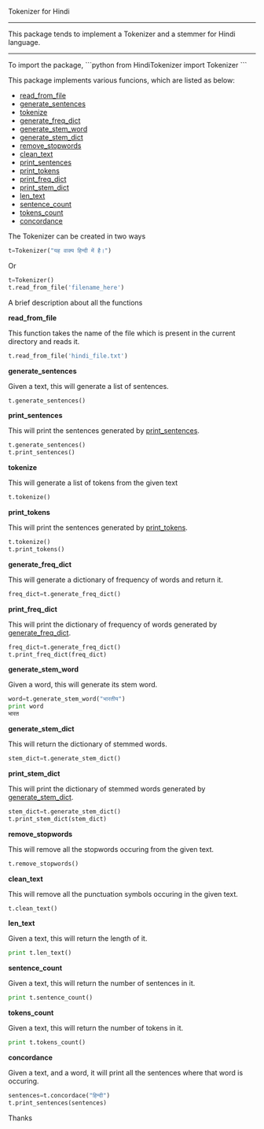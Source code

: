 Tokenizer for Hindi
<hr>
This package tends to implement a Tokenizer and a stemmer for Hindi language.
<hr>
To import the package,
```python
from HindiTokenizer import Tokenizer
```

This package implements various funcions, which are listed as below:

* [read_from_file](#readfromfile)
* [generate_sentences](#gensen)
* [tokenize](#tokenize)
* [generate_freq_dict](#genfreq)
* [generate_stem_word](#genstem)
* [generate_stem_dict](#genstemdict)
* [remove_stopwords](#remstop)
* [clean_text](#cleantext)
* [print_sentences](#printsen)
* [print_tokens](#printokens)
* [print_freq_dict](#printfreqdict)
* [print_stem_dict](#printstemdict)
* [len_text](#lentext)
* [sentence_count](#sentcount)
* [tokens_count](#tokencount)
* [concordance](#concordance)

The Tokenizer can be created in two ways
```python
t=Tokenizer("यह वाक्य हिन्दी में है।")
```
Or
```python
t=Tokenizer()
t.read_from_file('filename_here')
```

A brief description about all the functions

<a name="readfromfile">**read_from_file**</a>

This function takes the name of the file which is present in the current directory and reads it.

```python
t.read_from_file('hindi_file.txt')
```

<a name="gensen">**generate_sentences**</a>

Given a text, this will generate a list of sentences.

```python
t.generate_sentences()
```
<a name="printsen">**print_sentences**</a>

This will print the sentences generated by [print_sentences](#printsen).

```python
t.generate_sentences()
t.print_sentences()
```

<a name="tokenize">**tokenize**</a>

This will generate a list of tokens from the given text

```python
t.tokenize()
```

<a name="printokens">**print_tokens**</a>

This will print the sentences generated by [print_tokens](#printokens).

```python
t.tokenize()
t.print_tokens()
```

<a name="genfreq">**generate_freq_dict**</a>

This will generate a dictionary of frequency of words and return it.

```python
freq_dict=t.generate_freq_dict()
```
<a name="printfreqdict">**print_freq_dict**</a>

This will print the dictionary of frequency of words generated by [generate_freq_dict](#genfreq).

```python
freq_dict=t.generate_freq_dict()
t.print_freq_dict(freq_dict)
```
<a name="genstem">**generate_stem_word**</a>

Given a word, this will generate its stem word.


```python
word=t.generate_stem_word("भारतीय")
print word
भारत
```
<a name="genstemdict">**generate_stem_dict**</a>

This will return the dictionary of stemmed words.

```python
stem_dict=t.generate_stem_dict()
```

<a name="printstemdict">**print_stem_dict**</a>

This will print the dictionary of stemmed words generated by [generate_stem_dict](#genstemdict).

```python
stem_dict=t.generate_stem_dict()
t.print_stem_dict(stem_dict)
```

<a name="remstop">**remove_stopwords**</a>

This will remove all the stopwords occuring from the given text.

```python
t.remove_stopwords()
```

<a name="cleantext">**clean_text**</a>

This will remove all the punctuation symbols occuring in the given text.

```python
t.clean_text()
```

<a name="lentext">**len_text**</a>

Given a text, this will return the length of it.

```python
print t.len_text()
```
<a name="sentcount">**sentence_count**</a>

Given a text, this will return the number of sentences in it.

```python
print t.sentence_count()
```
<a name="tokencount">**tokens_count**</a>

Given a text, this will return the number of tokens in it.

```python
print t.tokens_count()
```
<a name="concordance">**concordance**</a>

Given a text, and a word, it will print all the sentences where that word is occuring.

```python
sentences=t.concordace("हिन्दी")
t.print_sentences(sentences)
```
Thanks
